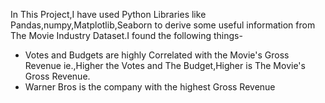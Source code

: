 In This Project,I have used Python Libraries like Pandas,numpy,Matplotlib,Seaborn to derive some useful information from The Movie Industry Dataset.I found the following things-
* Votes and Budgets are highly Correlated with the Movie's Gross Revenue ie.,Higher the Votes and The Budget,Higher is The Movie's Gross Revenue.
* Warner Bros is the company with the highest Gross Revenue
